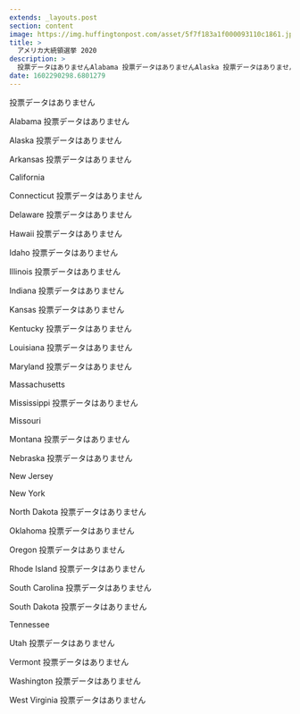 ```yaml
--- 
extends: _layouts.post 
section: content 
image: https://img.huffingtonpost.com/asset/5f7f183a1f000093110c1861.jpg 
title: > 
  アメリカ大統領選挙 2020 
description: > 
  投票データはありませんAlabama 投票データはありませんAlaska 投票データはありませんArkansas 投票データはありませんCaliforniaConnecticut 投票データはありませんDelaware 投票データはありませんHawaii 投票データはありませんIdaho 投票データはありませんIllinois 投票データはありませんIndiana 投票データはありませんKansas 投票データはありませんKentucky 投票データはありませんLouisiana 投票データはありませんMaryland 投票データはありませんMassachusettsMississippi 投票データはありませんMissouriMontana 投票データはありませんNebraska 投票データはありませんNew JerseyNew YorkNorth Dakota 投票データはありませんOklahoma 投票データはありませんOregon 投票データはありませんRhode Island 投票データはありませんSouth Carolina 投票データはありませんSouth Dakota 投票データはありませんTennesseeUtah 投票データはありませんVermont 投票データはありませんWashington 投票データはありませんWest Virginia 投票データはありません 
date: 1602290298.6801279 
--- 
```

投票データはありません

Alabama 投票データはありません

Alaska 投票データはありません

Arkansas 投票データはありません

California

Connecticut 投票データはありません

Delaware 投票データはありません

Hawaii 投票データはありません

Idaho 投票データはありません

Illinois 投票データはありません

Indiana 投票データはありません

Kansas 投票データはありません

Kentucky 投票データはありません

Louisiana 投票データはありません

Maryland 投票データはありません

Massachusetts

Mississippi 投票データはありません

Missouri

Montana 投票データはありません

Nebraska 投票データはありません

New Jersey

New York

North Dakota 投票データはありません

Oklahoma 投票データはありません

Oregon 投票データはありません

Rhode Island 投票データはありません

South Carolina 投票データはありません

South Dakota 投票データはありません

Tennessee

Utah 投票データはありません

Vermont 投票データはありません

Washington 投票データはありません

West Virginia 投票データはありません